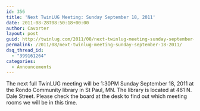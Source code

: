 ```yaml
---
id: 356
title: 'Next TwinLUG Meeting: Sunday September 18, 2011'
date: 2011-08-28T08:50:18+00:00
author: Cavorter
layout: post
guid: http://twinlug.com/2011/08/next-twinlug-meeting-sunday-september-18-2011/
permalink: /2011/08/next-twinlug-meeting-sunday-september-18-2011/
dsq_thread_id:
  - "399161264"
categories:
  - Announcements
---
```

The next full TwinLUG meeting will be 1:30PM Sunday September 18, 2011 at the Rondo Community library in St Paul, MN. The library is located at 461 N. Dale Street. Please check the board at the desk to find out which meeting rooms we will be in this time.